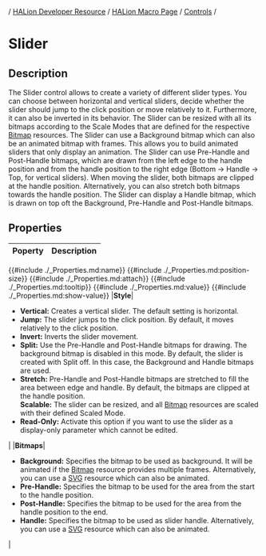 / [HALion Developer Resource](../../HALion-Developer-Resource.md) / [HALion Macro Page](./HALion-Macro-Page.md) / [Controls](./Controls.md) /

# Slider

## Description

The Slider control allows to create a variety of different slider types. You can choose between horizontal and vertical sliders, decide whether the slider should jump to the click position or move relatively to it. Furthermore, it can also be inverted in its behavior. The Slider can be resized with all its bitmaps according to the Scale Modes that are defined for the respective [Bitmap](./Bitmap.md) resources. The Slider can use a Background bitmap which can also be an animated bitmap with frames. This allows you to build animated sliders that only display an animation. The Slider can use Pre-Handle and Post-Handle bitmaps, which are drawn from the left edge to the handle position and from the handle position to the right edge (Bottom &rarr; Handle &rarr; Top, for vertical sliders). When moving the slider, both bitmaps are clipped at the handle position. Alternatively, you can also stretch both bitmaps towards the handle position. The Slider can display a Handle bitmap, which is drawn on top oft the Background, Pre-Handle and Post-Handle bitmaps.

## Properties

|Poperty|Description|
|:-|:-|
{{#include ./_Properties.md:name}}
{{#include ./_Properties.md:position-size}}
{{#include ./_Properties.md:attach}}
{{#include ./_Properties.md:tooltip}}
{{#include ./_Properties.md:value}}
{{#include ./_Properties.md:show-value}}
|**Style**|<ul><li>**Vertical:** Creates a vertical slider. The default setting is horizontal.</li><li>**Jump:** The slider jumps to the click position. By default, it moves relatively to the click position.</li><li>**Invert:** Inverts the slider movement.</li><li>**Split:** Use the Pre-Handle and Post-Handle bitmaps for drawing. The background bitmap is disabled in this mode. By default, the slider is created with Split off. In this case, the Background and Handle bitmaps are used.</li><li>**Stretch:** Pre-Handle and Post-Handle bitmaps are stretched to fill the area between edge and handle. By default, the bitmaps are clipped at the handle position.</li>**Scalable:** The slider can be resized, and all [Bitmap](./Bitmap.md) resources are scaled with their defined Scaled Mode.</li><li>**Read-Only:** Activate this option if you want to use the slider as a display-only parameter which cannot be edited.</li></ul>|
|**Bitmaps**|<ul><li>**Background:** Specifies the  bitmap to be used as background. It will be animated if the [Bitmap](./Bitmap.md) resource provides multiple frames. Alternatively, you can use a [SVG](./SVG.md) resource which can also be animated.</li><li>**Pre-Handle:** Specifies the bitmap to be used for the area from the start to the handle position.</li><li>**Post-Handle:** Specifies the bitmap to be used for the area from the handle position to the end.</li><li>**Handle:** Specifies the bitmap to be used as slider handle. Alternatively, you can use a [SVG](./SVG.md) resource which can also be animated.</li></ul>|
